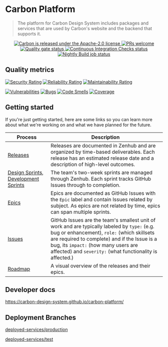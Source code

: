 # Carbon Platform

> The platform for Carbon Design System includes packages and services that are used by Carbon's
> website and the backend that supports it.

<p align="center">
  <a href="https://github.com/carbon-design-system/carbon/blob/master/LICENSE">
    <img
      src="https://img.shields.io/badge/license-Apache--2.0-blue.svg"
      alt="Carbon is released under the Apache-2.0 license"
    />
  </a>
  <a href="https://github.com/carbon-design-system/carbon-platform/blob/master/docs/CONTRIBUTING.md">
    <img
      src="https://img.shields.io/badge/PRs-welcome-brightgreen.svg"
      alt="PRs welcome"
    />
  </a>
  <a href="https://sonarcloud.io/dashboard?id=carbon-design-system_carbon-platform">
    <img
      src="https://sonarcloud.io/api/project_badges/measure?project=carbon-design-system_carbon-platform&metric=alert_status"
      alt="Quality gate status"
    />
  </a>
  <a href="https://github.com/carbon-design-system/carbon-platform/actions/workflows/ci-checks.yml">
    <img
      src="https://github.com/carbon-design-system/carbon-platform/actions/workflows/ci-checks.yml/badge.svg"
      alt="Continuous Integration Checks status"
    />
  </a>
  <a href="https://github.com/carbon-design-system/carbon-platform/actions/workflows/nightly.yml">
    <img
      src="https://github.com/carbon-design-system/carbon-platform/actions/workflows/nightly.yml/badge.svg"
      alt="Nightly Build job status"
    />
  </a>
</p>

## Quality metrics

[![Security Rating](https://sonarcloud.io/api/project_badges/measure?project=carbon-design-system_carbon-platform&metric=security_rating)](https://sonarcloud.io/summary/new_code?id=carbon-design-system_carbon-platform)
[![Reliability Rating](https://sonarcloud.io/api/project_badges/measure?project=carbon-design-system_carbon-platform&metric=reliability_rating)](https://sonarcloud.io/summary/new_code?id=carbon-design-system_carbon-platform)
[![Maintainability Rating](https://sonarcloud.io/api/project_badges/measure?project=carbon-design-system_carbon-platform&metric=sqale_rating)](https://sonarcloud.io/summary/new_code?id=carbon-design-system_carbon-platform)

[![Vulnerabilities](https://sonarcloud.io/api/project_badges/measure?project=carbon-design-system_carbon-platform&metric=vulnerabilities)](https://sonarcloud.io/summary/new_code?id=carbon-design-system_carbon-platform)
[![Bugs](https://sonarcloud.io/api/project_badges/measure?project=carbon-design-system_carbon-platform&metric=bugs)](https://sonarcloud.io/summary/new_code?id=carbon-design-system_carbon-platform)
[![Code Smells](https://sonarcloud.io/api/project_badges/measure?project=carbon-design-system_carbon-platform&metric=code_smells)](https://sonarcloud.io/summary/new_code?id=carbon-design-system_carbon-platform)
[![Coverage](https://sonarcloud.io/api/project_badges/measure?project=carbon-design-system_carbon-platform&metric=coverage)](https://sonarcloud.io/summary/new_code?id=carbon-design-system_carbon-platform)

## Getting started

If you're just getting started, here are some links so you can learn more about what we're working
on and what we have planned for the future.

| Process                                                                                                                                                                                                                                | Description                                                                                                                                                                                                                                                                                    |
| -------------------------------------------------------------------------------------------------------------------------------------------------------------------------------------------------------------------------------------- | ---------------------------------------------------------------------------------------------------------------------------------------------------------------------------------------------------------------------------------------------------------------------------------------------- |
| [Releases](https://app.zenhub.com/workspaces/platform-product-management-624ca9397d28730018df40c2/reports/release)                                                                                                                     | Releases are documented in Zenhub and are organized by time-based deliverables. Each release has an estimated release date and a description of high-level outcomes.                                                                                                                           |
| [Design Sprints](https://app.zenhub.com/workspaces/platform-design-624ca8ad03d709001dc542bf/reports/burndown), [Development Sprints](https://app.zenhub.com/workspaces/platform-development-624c3fc8b7972e001130fef7/reports/burndown) | The team's two-week sprints are managed through Zenhub. Each sprint tracks GitHub Issues through to completion.                                                                                                                                                                                |
| [Epics](https://github.com/carbon-design-system/carbon-platform/issues?q=is%3Aissue+is%3Aopen+label%3AEpic)                                                                                                                            | Epics are documented as GitHub Issues with the `Epic` label and contain Issues related by subject. As epics are not related by time, epics can span multiple sprints.                                                                                                                          |
| [Issues](https://github.com/carbon-design-system/carbon-platform/issues)                                                                                                                                                               | GitHub Issues are the team's smallest unit of work and are typically labeled by `type:` (e.g. bug or enhancement), `role:` (which skillsets are required to complete) and if the Issue is a bug, its `impact:` (how many users are affected) and `severity:` (what functionality is affected.) |
| [Roadmap](https://app.zenhub.com/workspaces/platform-product-c-624ca9397d28730018df40c2/roadmap)                                                                                                                                       | A visual overview of the releases and their epics.                                                                                                                                                                                                                                             |

## Developer docs

https://carbon-design-system.github.io/carbon-platform/

## Deployment Branches

[deployed-services/production](https://github.com/carbon-design-system/carbon-platform/tree/deployed-services/production)

[deployed-services/test](https://github.com/carbon-design-system/carbon-platform/tree/deployed-services/test)
